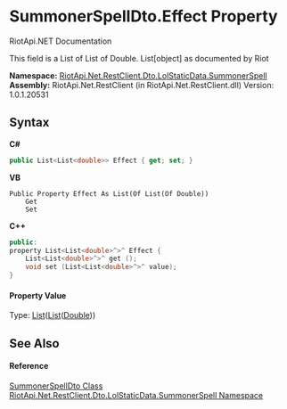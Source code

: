 # SummonerSpellDto.Effect Property 
RiotApi.NET Documentation 

This field is a List of List of Double. List[object] as documented by Riot

**Namespace:**&nbsp;<a href="d837fae4-b669-1f83-f445-fd0fa2bae31c">RiotApi.Net.RestClient.Dto.LolStaticData.SummonerSpell</a><br />**Assembly:**&nbsp;RiotApi.Net.RestClient (in RiotApi.Net.RestClient.dll) Version: 1.0.1.20531

## Syntax

**C#**<br />
``` C#
public List<List<double>> Effect { get; set; }
```

**VB**<br />
``` VB
Public Property Effect As List(Of List(Of Double))
	Get
	Set
```

**C++**<br />
``` C++
public:
property List<List<double>^>^ Effect {
	List<List<double>^>^ get ();
	void set (List<List<double>^>^ value);
}
```


#### Property Value
Type: <a href="http://msdn2.microsoft.com/en-us/library/6sh2ey19" target="_blank">List</a>(<a href="http://msdn2.microsoft.com/en-us/library/6sh2ey19" target="_blank">List</a>(<a href="http://msdn2.microsoft.com/en-us/library/643eft0t" target="_blank">Double</a>))

## See Also


#### Reference
<a href="197d3258-bf62-7fb6-0b77-ad55804cc982">SummonerSpellDto Class</a><br /><a href="d837fae4-b669-1f83-f445-fd0fa2bae31c">RiotApi.Net.RestClient.Dto.LolStaticData.SummonerSpell Namespace</a><br />